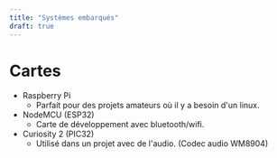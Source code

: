```yaml
---
title: "Systèmes embarqués"
draft: true
---
```


# Cartes

- Raspberry Pi
  - Parfait pour des projets amateurs où il y a besoin d'un linux.
- NodeMCU (ESP32)
  - Carte de développement avec bluetooth/wifi.
- Curiosity 2 (PIC32)
  - Utilisé dans un projet avec de l'audio. (Codec audio WM8904)
